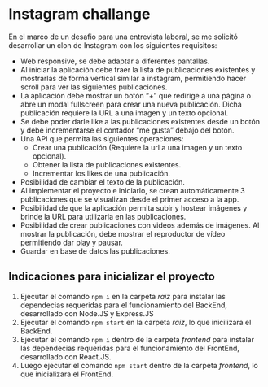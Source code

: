 # Instagram challange
En el marco de un desafio para una entrevista laboral, se me solicitó desarrollar un clon de Instagram con los siguientes requisitos:
* Web responsive, se debe adaptar a diferentes pantallas.
* Al iniciar la aplicación debe traer la lista de publicaciones existentes y mostrarlas de forma vertical similar a instagram, permitiendo hacer scroll para ver las siguientes publicaciones.
* La aplicación debe mostrar un botón “+” que redirige a una página o abre un modal fullscreen para crear una nueva publicación. Dicha publicación requiere la URL a una imagen y un texto opcional.
* Se debe poder darle like a las publicaciones existentes desde un botón y debe incrementarse el contador “me gusta” debajo del botón.
* Una API que permita las siguientes operaciones:
  - Crear una publicación (Requiere la url a una imagen y un texto opcional).
  - Obtener la lista de publicaciones existentes. 
  - Incrementar los likes de una publicación.
* Posibilidad de cambiar el texto de la publicación.
* Al implementar el proyecto e iniciarlo, se crean automáticamente 3 publicaciones que se visualizan desde el primer acceso a la app.
* Posibilidad de que la aplicación permita subir y hostear imágenes y brinde la URL para utilizarla en las publicaciones.
* Posibilidad de crear publicaciones con videos además de imágenes. Al mostrar la publicación, debe mostrar el reproductor de vídeo permitiendo dar play y pausar.
* Guardar en base de datos las publicaciones.

## Indicaciones para inicializar el proyecto

1. Ejecutar el comando `npm i` en la carpeta *raiz* para instalar las dependecias requeridas para el funcionamiento del BackEnd, desarrollado con Node.JS y Express.JS
2. Ejecutar el comando `npm start` en la carpeta *raiz*, lo que inicilizara el BackEnd.
3. Ejecutar el comando `npm i` dentro de la carpeta *frontend* para instalar las dependecias requeridas para el funcionamiento del FrontEnd, desarrollado con React.JS.
4. Luego ejecutar el comando `npm start` dentro de la carpeta *frontend*, lo que inicializara el FrontEnd.
